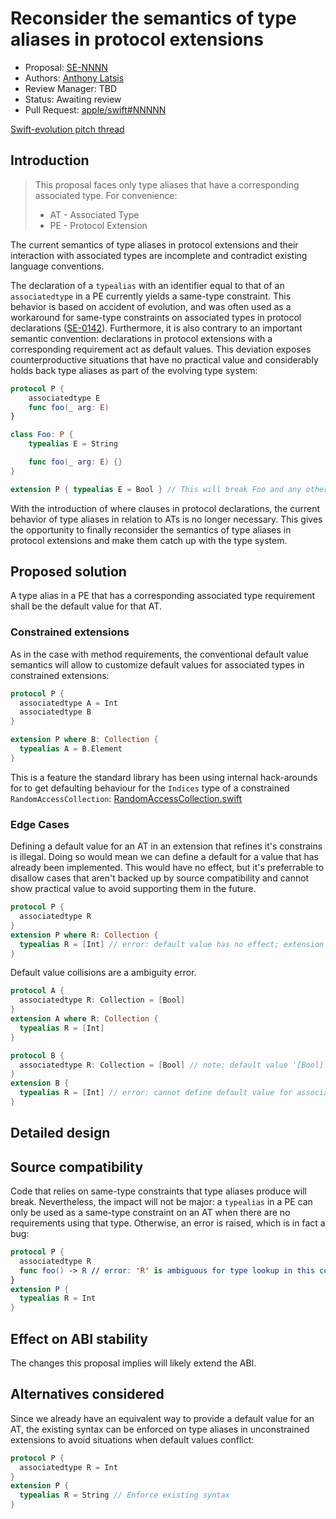 # Reconsider the semantics of type aliases in protocol extensions

* Proposal: [SE-NNNN](NNNN-filename.md)
* Authors: [Anthony Latsis](https://github.com/AnthonyLatsis)
* Review Manager: TBD
* Status: Awaiting review
* Pull Request: [apple/swift#NNNNN]()

[Swift-evolution pitch thread](https://forums.swift.org/t/disallow-type-aliases-in-protocols/11965?u=anthonylatsis)

## Introduction

> This proposal faces only type aliases that have a corresponding associated type.
> For convenience:
> * AT - Associated Type
> * PE - Protocol Extension

The current semantics of type aliases in protocol extensions and their interaction with associated types are incomplete and contradict existing language conventions.

The declaration of a `typealias` with an identifier equal to that of an `associatedtype` in a PE currently yields a same-type constraint. This behavior is based on accident of evolution, and was often used as a workaround for same-type constraints on associated types in protocol declarations ([SE-0142](https://github.com/apple/swift-evolution/blob/master/proposals/0142-associated-types-constraints.md)). Furthermore, it is also contrary to an important semantic convention: declarations in protocol extensions with a corresponding requirement act as default values. This deviation exposes counterproductive situations that have no practical value and considerably holds back type aliases as part of the evolving type system:

```swift
protocol P {
    associatedtype E
    func foo(_ arg: E)
}

class Foo: P {
    typealias E = String

    func foo(_ arg: E) {}
}

extension P { typealias E = Bool } // This will break Foo and any other conformances to P and its descendants.
```

With the introduction of where clauses in protocol declarations, the current behavior of type aliases in relation to ATs is no longer necessary. This gives the opportunity to finally reconsider the semantics of type aliases in protocol extensions and make them catch up with the type system.

## Proposed solution

A type alias in a PE that has a corresponding associated type requirement shall be the default value for that AT. 

### Constrained extensions

As in the case with method requirements, the conventional default value semantics will allow to customize default values for associated types in constrained extensions:

``` swift
protocol P {
  associatedtype A = Int
  associatedtype B
}

extension P where B: Collection {
  typealias A = B.Element
}
```
This is a feature the standard library has been using internal hack-arounds for to get defaulting behaviour for the `Indices` type of a constrained `RandomAccessCollection`: [RandomAccessCollection.swift](https://github.com/apple/swift/blob/master/stdlib/public/core/RandomAccessCollection.swift#L270-L273)

### Edge Cases

Defining a default value for an AT in an extension that refines it's constrains is illegal. Doing so would mean we can define a default for a value that has already been implemented. This would have no effect, but it's preferrable to disallow cases that aren't backed up by source compatibility and cannot show practical value to avoid supporting them in the future.

``` swift
protocol P {
  associatedtype R
}
extension P where R: Collection { 
  typealias R = [Int] // error: default value has no effect; extension constrined with 'R' implies an existing value for 'R'.
}
```

Default value collisions are a ambiguity error.
``` swift
protocol A {
  associatedtype R: Collection = [Bool] 
}
extension A where R: Collection { 
  typealias R = [Int]
}

protocol B {
  associatedtype R: Collection = [Bool] // note: default value '[Bool]' was previously defined here
}
extension B { 
  typealias R = [Int] // error: cannot define default value for associated type 'A' with existing default value '[Bool]'.
}
```


## Detailed design

## Source compatibility

Code that relies on same-type constraints that type aliases produce will break. Nevertheless, the impact will not be major: a `typealias` in a PE can only be used as a same-type constraint on an AT when there are no requirements using that type. Otherwise, an error is raised, which is in fact a bug:

``` swift
protocol P {
  associatedtype R
  func foo() -> R // error: 'R' is ambiguous for type lookup in this context
}
extension P {
  typealias R = Int
}
```

## Effect on ABI stability

The changes this proposal implies will likely extend the ABI. 

## Alternatives considered

Since we already have an equivalent way to provide a default value for an AT, the existing syntax can be enforced on type aliases in unconstrained extensions to avoid situations when default values conflict:

``` swift
protocol P {
  associatedtype R = Int
}
extension P {
  typealias R = String // Enforce existing syntax
}
```
